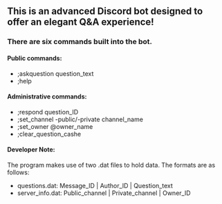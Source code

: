 ## This is an advanced Discord bot designed to offer an elegant Q&A experience!

### There are six commands built into the bot.

#### Public commands:

* ;askquestion question_text
* ;help

#### Administrative commands:

* ;respond question_ID
* ;set_channel -public/-private channel_name
* ;set_owner @owner_name
* ;clear_question_cashe

#### Developer Note:
The program makes use of two .dat files to hold data. The formats are as follows:

* questions.dat: Message_ID | Author_ID | Question_text
* server_info.dat: Public_channel |  Private_channel | Owner_ID